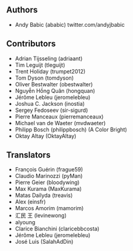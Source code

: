 ## Authors

* Andy Babic (ababic)
  twitter.com/andyjbabic


## Contributors

* Adrian Tijsseling (adriaant)
* Tim Leguijt (tleguijt)
* Trent Holiday (trumpet2012)
* Tom Dyson (tomdyson)
* Oliver Bestwalter (obestwalter)
* Nguyễn Hồng Quân (hongquan)
* Jérôme Lebleu (jeromelebleu)
* Joshua C. Jackson (inostia)
* Sergey Fedoseev (sir-sigurd)
* Pierre Manceaux (pierremanceaux)
* Michael van de Waeter (mvdwaeter)
* Philipp Bosch (philippbosch) (A Color Bright)
* Oktay Altay (OktayAltay)


## Translators

* François Guérin (frague59)
* Claudio Marinozzi (pyMan)
* Pierre Geier (bloodywing)
* Max Kurama (MaxKurama)
* Matas Dailyda (treavis)
* Alex (einsfr)
* Marcos Amorim (mamorim)
* 汇民 王 (levinewong)
* alyoung
* Clarice Bianchini (claricebbcosta)
* Jérôme Lebleu (jeromelebleu)
* José Luis (SalahAdDin)
